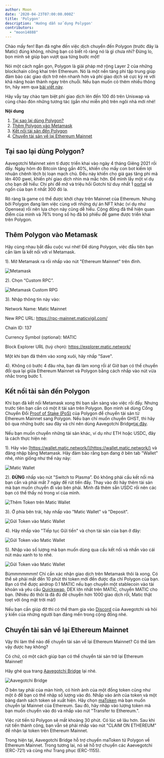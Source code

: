 ```yaml
---
author: Moon
date: '2020-04-23T07:00:00.000Z'
title: 'Polygon'
description: 'Hướng dẫn sử dụng Polygon'
contributors:
  - "moon14888"
---
```


Chào mấy fen! Bạn đã nghe đến việc dịch chuyển đến Polygon (trước đây là Matic) đúng không, những bạn có biết rõ ràng nó là gì chưa nhỉ? Đừng lo, bọn mình sẽ giúp bạn vượt qua từng bước một!

Nói một cách ngắn gọn, Polygon là giải pháp mở rộng Layer 2 của những blockchain công khai trên Ethereum. Nó là một nền tảng phi tập trung giúp đảm bảo các giao dịch trở nên nhanh hơn và phí giao dịch sẽ cực kỳ rẻ với khả năng hoàn thành ngay trên chuỗi. Nếu bạn muốn có thêm nhiều thông tin, hãy xem qua [bài viết này](https://medium.com/matic-network/what-is-matic-network-466a2c493ae1).

Hãy vẫy tay chào tạm biệt phí giao dịch lên đến 100 đô trên Uniswap và cùng chào đón những tương tác (gần như miễn phí) trên ngôi nhà mới nhé!

<div class="contentsBox">

**Nội dung**

<ol>
<li><a href=#why-polygon->Tại sao lại dùng Polygon?</a></li>
<li><a href=#adding-polygon-to-your-metamask>Thêm Polygon vào Metamask</a></li>
<li><a href=#bridging-assets-to-polygon>Kết nối tài sản đến Polygon</a></li>
<li><a href=#bridging-assets-back-to-ethereum-mainnet>Chuyển tài sản về lại Ethereum Mainnet</a></li>
</ol>

</div>

## Tại sao lại dùng Polygon?

Aavegotchi Mainnet xém tí được triển khai vào ngày 4 tháng Giêng 2021 rồi đấy. Ngày hôm đó Bitcoin tăng gần 40%, khiến cho mấy con bot kiếm lợi nhuận chênh lệch bị loạn mạch chủ. Đều này khiến cho giá gas tăng phi mã lên 400 gwei, khiến phí giao dịch nhìn mà mắc hờn. Để mình lấy một ví dụ cho bạn dễ hiểu: Chi phí để mở và triệu hồi Gotchi từ duy nhất 1 [portal](/portals) sẽ ngốn của bạn ít nhất 300 đô la.

Rõ ràng là game có thể được khởi chạy trên Mainnet của Ethereum. Nhưng bởi Polygon đang làm việc cùng với những dự án NFT khác (ví dụ như Opensea) rồi nên lựa chọn này cũng dễ hiểu. Cộng đồng đã thể hiện quan điểm của mình và 76% trong số họ đã bỏ phiếu để game được triển khai trên Polygon.

## Thêm Polygon vào Metamask

Hãy cùng nhau bắt đầu cuộc vui nhé! Để dùng Polygon, việc đầu tiên bạn cần làm là kết nối với ví Metamask.

1). Mở Metamask ra rồi nhấp vào nút "Ethereum Mainnet" trên đỉnh.

<img class = "bodyImage" src = "/polygon/metamask.png" alt = "Metamask" />

2). Chọn “Custom RPC”.

<img class = "bodyImage" src = "/polygon/metamask-custom-RPC.png" alt = "Metamask Custom RPG" />

3). Nhập thông tin này vào:

Network Name: Matic Mainnet

New RPC URL: https://rpc-mainnet.maticvigil.com/

Chain ID: 137

Currency Symbol (optional): MATIC

Block Explorer URL (tuỳ chọn): https://explorer.matic.network/

Một khi bạn đã thêm vào xong xuôi, hãy nhấp "Save".

4). Không có bước 4 đâu nha, bạn đã làm xong rồi á! Giờ bạn có thể chuyển đổi qua lại giữa Ethereum Mainnet và Polygon bằng cách nhấp vào nút vừa nhắc trong bước 1.

## Kết nối tài sản đến Polygon
Khi bạn đã kết nối Metamask xong thì bạn sẵn sàng vào việc rồi đấy. Nhưng trước tiên bạn cần có một ít tài sản trên Polygon. Bọn mình sẽ dùng Cổng Chuyển Đổi [Proof of Stake (PoS)](/glossary#proof-of-stake) của Polygon để chuyển tài sản từ Ethereum Mainnet sang Polygon. Nếu bạn chỉ muốn chuyển GHST, thì hãy bỏ qua những bước sau đây và chỉ nên dùng Aavegotchi Bridge[tại đây](https://aavegotchi.com/bridge).

Nếu bạn muốn chuyển những tài sản khác, ví dụ như ETH hoặc USDC, đây là cách thực hiện nè:

1). Hãy vào [https://wallet.matic.network/](https://wallet.matic.network/) và đăng nhập bằng Metamask. Hãy đảm bảo rằng bạn đang ở bên tab "Wallet" nhé, nhìn giống như thế này này:

<img class = "bodyImage" src = "/polygon/matic-wallet.png" alt = "Matic Wallet" />

2). **ĐỪNG** nhấp vào nút "Switch to Plasma”. Đó không phải cầu kết nối mà bạn cần và phải mất 7 ngày để rút tiền đấy. Thay vào đó hãy thêm tài sản mà bạn muốn chuyển đi vào bên phải. Mình đã thêm sẵn USDC rồi nên các bạn có thể thấy nó trong ví của mình.

<img class = "bodyImage" src = "/polygon/matic-wallet-add-token.png" alt = "Thêm Token trên Matic Wallet" />

3). Ở phía bên trái, hãy nhấp vào "Matic Wallet" và "Deposit".

<img class = "bodyImage" src = "/polygon/matic-wallet-deposit.png" alt = "Gửi Token vào Matic Wallet" />

4). Hãy nhấp vào "Tiếp tục Gửi tiền" và chọn tài sản của bạn ở đây:

<img class = "bodyImage" src = "/polygon/matic-wallet-deposit2.png" alt = "Gửi Token vào Matic Wallet" />

5). Nhập vào số lượng mà bạn muốn dùng qua cầu kết nối và nhấn vào cái nút màu xanh to to nhé.

<img class = "bodyImage" src = "/polygon/matic-wallet-deposit3.png" alt = "Gửi Token vào Matic Wallet" />

Bùmmmmmmm! Chỉ cần xác nhận giao dịch trên Metamask thôi là xong. Có thể sẽ phải mất đến 10 phút thì token mới đến được địa chỉ Polygon của bạn. Bạn có thể được airdrop 0.1 MATIC nếu bạn chuyển một stablecoin vào tài khoản và yêu cầu [Quickswap](https://quickswap.exchange/), DEX lớn nhất trên MATIC, chuyển MATIC cho bạn. (Nhiêu đó thôi là đã đủ để chuyển hơn 1000 giao dịch rồi, Matic thật toẹt vời ông mặt trời mà!)

Nếu bạn cần giúp đỡ thì có thể tham gia vào [Discord](https://discord.com/invite/rttCTkZ) của Aavegotchi và hỏi ý kiến của những người bạn đáng mến trong cộng đồng nhé.

## Chuyển tài sản về lại Ethereum Mainnet

Vậy thì làm thế nào để chuyển tài sản về lại Ethereum Mainnet? Có thể làm vậy được hay không?

Có chứ, có một cách giúp bạn có thể chuyển tài sản trở lại Ethereum Mainnet!

Hãy ghé qua trang [Aavegotchi Bridge](https://aavegotchi.com/bridge) lại nhé.

<img class = "bodyImage" src = "/polygon/bridge-to-matic.png" alt = "Aavegotchi Bridge" />

Ở bên tay phải của màn hình, có hình ảnh của một đồng token cũng như một ô để bạn có thể nhập số lượng vào đó. Nhấp vào ảnh của token và một bảng danh sách token sẽ xuất hiện. Hãy chọn [maToken](/matokens) mà bạn muốn chuyển lại Mainnet của Ethereum. Sau đó, hãy nhập vào lượng token mà bạn muốn chuyển vào đó và nhấp vào nút "Transfer to Ethereum.".

Việc rút tiền từ Polygon sẽ mất khoảng 30 phút. Có lúc sẽ lâu hơn. Sau khi rút tiền thành công, bạn vẫn sẽ phải nhấp vào nút "CLAIM ON ETHEREUM" để nhận lại token trên Ethereum Mainnet.

Trong hiện tại, Aavegotchi Bridge hỗ trợ chuyển maToken từ Polygon về Ethereum Mainnet. Trong tương lai, nó sẽ hỗ trợ chuyển các Aaevegotchi (ERC-721) và cũng như Trang phục (ERC-1155).